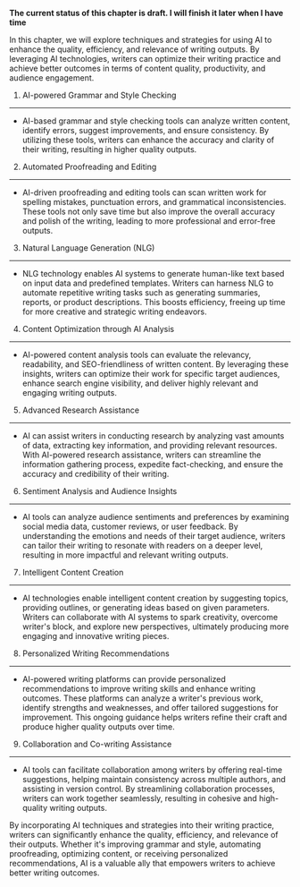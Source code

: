 **The current status of this chapter is draft. I will finish it later when I have time**

In this chapter, we will explore techniques and strategies for using AI to enhance the quality, efficiency, and relevance of writing outputs. By leveraging AI technologies, writers can optimize their writing practice and achieve better outcomes in terms of content quality, productivity, and audience engagement.

1. AI-powered Grammar and Style Checking
----------------------------------------

* AI-based grammar and style checking tools can analyze written content, identify errors, suggest improvements, and ensure consistency. By utilizing these tools, writers can enhance the accuracy and clarity of their writing, resulting in higher quality outputs.

2. Automated Proofreading and Editing
-------------------------------------

* AI-driven proofreading and editing tools can scan written work for spelling mistakes, punctuation errors, and grammatical inconsistencies. These tools not only save time but also improve the overall accuracy and polish of the writing, leading to more professional and error-free outputs.

3. Natural Language Generation (NLG)
------------------------------------

* NLG technology enables AI systems to generate human-like text based on input data and predefined templates. Writers can harness NLG to automate repetitive writing tasks such as generating summaries, reports, or product descriptions. This boosts efficiency, freeing up time for more creative and strategic writing endeavors.

4. Content Optimization through AI Analysis
-------------------------------------------

* AI-powered content analysis tools can evaluate the relevancy, readability, and SEO-friendliness of written content. By leveraging these insights, writers can optimize their work for specific target audiences, enhance search engine visibility, and deliver highly relevant and engaging writing outputs.

5. Advanced Research Assistance
-------------------------------

* AI can assist writers in conducting research by analyzing vast amounts of data, extracting key information, and providing relevant resources. With AI-powered research assistance, writers can streamline the information gathering process, expedite fact-checking, and ensure the accuracy and credibility of their writing.

6. Sentiment Analysis and Audience Insights
-------------------------------------------

* AI tools can analyze audience sentiments and preferences by examining social media data, customer reviews, or user feedback. By understanding the emotions and needs of their target audience, writers can tailor their writing to resonate with readers on a deeper level, resulting in more impactful and relevant writing outputs.

7. Intelligent Content Creation
-------------------------------

* AI technologies enable intelligent content creation by suggesting topics, providing outlines, or generating ideas based on given parameters. Writers can collaborate with AI systems to spark creativity, overcome writer's block, and explore new perspectives, ultimately producing more engaging and innovative writing pieces.

8. Personalized Writing Recommendations
---------------------------------------

* AI-powered writing platforms can provide personalized recommendations to improve writing skills and enhance writing outcomes. These platforms can analyze a writer's previous work, identify strengths and weaknesses, and offer tailored suggestions for improvement. This ongoing guidance helps writers refine their craft and produce higher quality outputs over time.

9. Collaboration and Co-writing Assistance
------------------------------------------

* AI tools can facilitate collaboration among writers by offering real-time suggestions, helping maintain consistency across multiple authors, and assisting in version control. By streamlining collaboration processes, writers can work together seamlessly, resulting in cohesive and high-quality writing outputs.

By incorporating AI techniques and strategies into their writing practice, writers can significantly enhance the quality, efficiency, and relevance of their outputs. Whether it's improving grammar and style, automating proofreading, optimizing content, or receiving personalized recommendations, AI is a valuable ally that empowers writers to achieve better writing outcomes.
